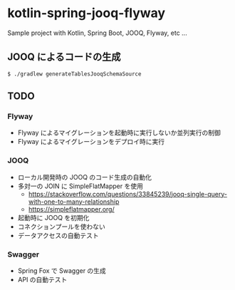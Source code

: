 # kotlin-spring-jooq-flyway

Sample project with Kotlin, Spring Boot, JOOQ, Flyway, etc ...

## JOOQ によるコードの生成

```bash
$ ./gradlew generateTablesJooqSchemaSource
```

## TODO

### Flyway
* Flyway によるマイグレーションを起動時に実行しないか並列実行の制御
* Flyway によるマイグレーションをデプロイ時に実行

### JOOQ
* ローカル開発時の JOOQ のコード生成の自動化
* 多対一の JOIN に SimpleFlatMapper を使用
  * https://stackoverflow.com/questions/33845239/jooq-single-query-with-one-to-many-relationship
  * https://simpleflatmapper.org/
* 起動時に JOOQ を初期化
* コネクションプールを使わない
* データアクセスの自動テスト

### Swagger
* Spring Fox で Swagger の生成
* API の自動テスト
